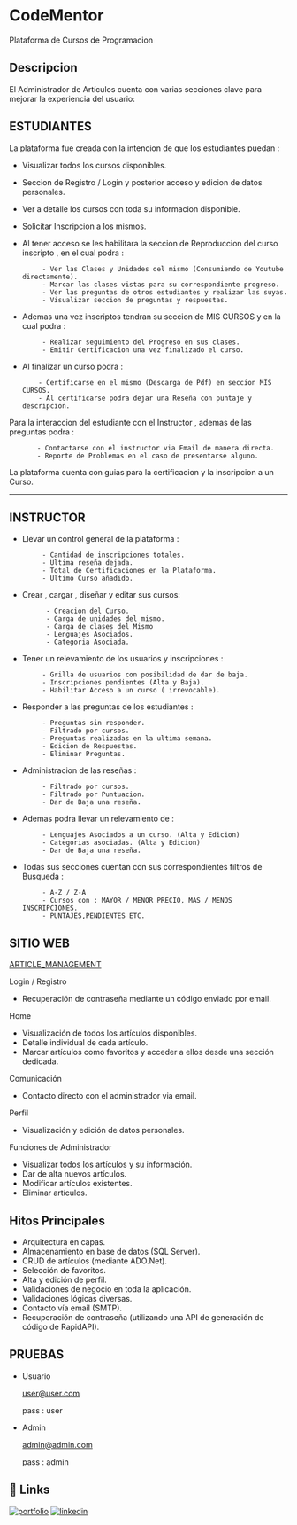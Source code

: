 # CodeMentor

Plataforma de Cursos de Programacion 

## Descripcion
El Administrador de Artículos cuenta con varias secciones clave para mejorar la experiencia del usuario:


## ESTUDIANTES
La plataforma fue creada con la intencion de que los estudiantes puedan :

- Visualizar todos los cursos disponibles.

  
- Seccion de Registro / Login  y posterior acceso y edicion de datos personales.

  
- Ver a detalle los cursos con toda su informacion disponible.

  
- Solicitar Inscripcion a los mismos.

  
- Al tener acceso se les habilitara la seccion de Reproduccion del curso inscripto , en el cual podra :

           - Ver las Clases y Unidades del mismo (Consumiendo de Youtube directamente).
           - Marcar las clases vistas para su correspondiente progreso.
           - Ver las preguntas de otros estudiantes y realizar las suyas.
           - Visualizar seccion de preguntas y respuestas.

- Ademas una vez inscriptos tendran su seccion de MIS CURSOS y en la cual podra :

           - Realizar seguimiento del Progreso en sus clases.
           - Emitir Certificacion una vez finalizado el curso.

 - Al finalizar un curso podra :

           - Certificarse en el mismo (Descarga de Pdf) en seccion MIS CURSOS.
           - Al certificarse podra dejar una Reseña con puntaje y descripcion.
   
   
 Para la interaccion del estudiante con el Instructor , ademas de las preguntas podra :
 
           - Contactarse con el instructor via Email de manera directa.
           - Reporte de Problemas en el caso de presentarse alguno.
           
La plataforma cuenta con guias para la certificacion y la inscripcion a un Curso.

--------------------------------------------------------------------------------------------------------------------------------------
## INSTRUCTOR

- Llevar un control general de la plataforma :

           - Cantidad de inscripciones totales.
           - Ultima reseña dejada.
           - Total de Certificaciones en la Plataforma.
           - Ultimo Curso añadido.

- Crear , cargar , diseñar y editar sus cursos:

            - Creacion del Curso. 
            - Carga de unidades del mismo.
            - Carga de clases del Mismo
            - Lenguajes Asociados.
            - Categoria Asociada.
  
 - Tener un relevamiento de los usuarios y inscripciones :

            - Grilla de usuarios con posibilidad de dar de baja.  
            - Inscripciones pendientes (Alta y Baja).
            - Habilitar Acceso a un curso ( irrevocable).
              

 - Responder a las preguntas de los estudiantes :

            - Preguntas sin responder.  
            - Filtrado por cursos.
            - Preguntas realizadas en la ultima semana.
            - Edicion de Respuestas.
            - Eliminar Preguntas.
   
 - Administracion de las reseñas :

            - Filtrado por cursos.
            - Filtrado por Puntuacion.
            - Dar de Baja una reseña.
              
  
 - Ademas podra llevar un relevamiento de :

            - Lenguajes Asociados a un curso. (Alta y Edicion)
            - Categorias asociadas. (Alta y Edicion)
            - Dar de Baja una reseña.


 - Todas sus secciones cuentan con sus correspondientes filtros de Busqueda :

            - A-Z / Z-A
            - Cursos con : MAYOR / MENOR PRECIO, MAS / MENOS INSCRIPCIONES.
            - PUNTAJES,PENDIENTES ETC.


## SITIO WEB

[ARTICLE_MANAGEMENT](http://articlemanagement.somee.com/Default)



 Login / Registro
- Recuperación de contraseña mediante un código enviado por email.

Home

- Visualización de todos los artículos disponibles.
- Detalle individual de cada artículo.
- Marcar artículos como favoritos y acceder a ellos desde una sección dedicada.

Comunicación

- Contacto directo con el administrador via email.

Perfil
- Visualización y edición de datos personales.

Funciones de Administrador


- Visualizar todos los artículos y su información.
- Dar de alta nuevos artículos.
- Modificar artículos existentes.
- Eliminar artículos.

## Hitos Principales
- Arquitectura en capas.
- Almacenamiento en base de datos (SQL Server).
- CRUD de artículos (mediante ADO.Net).
- Selección de favoritos.
- Alta y edición de perfil.
- Validaciones de negocio en toda la aplicación.
- Validaciones lógicas diversas.
- Contacto vía email (SMTP).
- Recuperación de contraseña (utilizando una API de generación de código de RapidAPI).

## PRUEBAS
- Usuario

  
  user@user.com 

  pass : user
- Admin

  
  admin@admin.com

  pass : admin
## 🔗 Links
[![portfolio](https://img.shields.io/badge/my_portfolio-000?style=for-the-badge&logo=ko-fi&logoColor=white)](https://online.publuu.com/585442/1313556)
[![linkedin](https://img.shields.io/badge/linkedin-0A66C2?style=for-the-badge&logo=linkedin&logoColor=white)](https://www.linkedin.com/in/diegosantanadev-net/)
